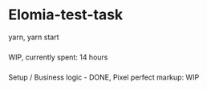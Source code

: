 # Elomia-test-task

yarn,
yarn start

###
WIP, currently spent: 14 hours

###
Setup / Business logic - DONE, Pixel perfect markup: WIP

